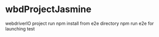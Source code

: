 # wbdProjectJasmine
webdriverIO project 
run npm install from e2e directory 
npm run e2e for launching test